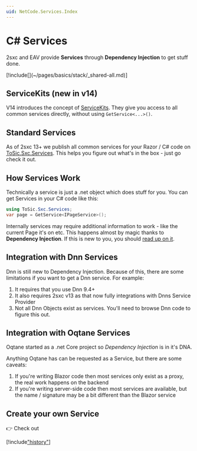 ```yaml
---
uid: NetCode.Services.Index
---
```


# C# Services

2sxc and EAV provide **Services** through **Dependency Injection** to get stuff done. 

<div class="context-box-process" width="100%">
  [!include[](~/pages/basics/stack/_shared-all.md)]
  <style>.context-box-process .process-cs { visibility: visible; } </style>
</div>

## ServiceKits (new in v14)

V14 introduces the concept of [ServiceKits](xref:NetCode.Services.ServiceKits).
They give you access to all common services directly, without using `GetService<...>()`. 

## Standard Services

As of 2sxc 13+ we publish all common services for your Razor / C# code on [ToSic.Sxc.Services](xref:ToSic.Sxc.Services).
This helps you figure out what's in the box - just go check it out. 

## How Services Work

Technically a service is just a .net object which does stuff for you. 
You can get Services in your C# code like this:

```csharp
using ToSic.Sxc.Services;
var page = GetService<IPageService>();
```

Internally services may require additional information to work - like the current Page it's on etc. 
This happens almost by magic thanks to **Dependency Injection**. 
If this is new to you, you should [read up on it](xref:NetCode.DependencyInjection.Index).

## Integration with Dnn Services

Dnn is still new to Dependency Injection. 
Because of this, there are some limitations if you want to get a Dnn service. For example:

1. It requires that you use Dnn 9.4+
1. It also requires 2sxc v13 as that now fully integrations with Dnns Service Provider
1. Not all Dnn Objects exist as services. You'll need to browse Dnn code to figure this out. 


## Integration with Oqtane Services

Oqtane started as a .net Core project so _Dependency Injection_ is in it's DNA. 

Anything Oqtane has can be requested as a Service, but there are some caveats:

1. If you're writing Blazor code then most services only exist as a proxy, the real work happens on the backend
1. If you're writing server-side code then most services are available, but the name / signature may be a bit different than the Blazor service

## Create your own Service

👉 Check out [](xref:NetCode.Services.Custom)

[!include["history"](_history.md)]